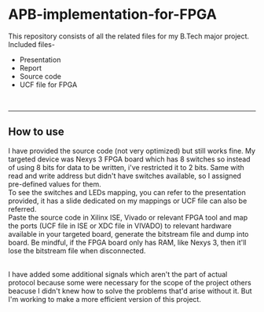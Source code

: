 # APB-implementation-for-FPGA
This repository consists of all the related files for my B.Tech major project.<br>
Included files-<ul><li>Presentation</li><li>Report</li><li>Source code</li><li>UCF file for FPGA</li></ul><br><hr>
<h2>How to use</h2>
I have provided the source code (not very optimized) but still works fine. My targeted device was Nexys 3 FPGA board which has 8 switches so instead of using 8 bits for data to be written, i've restricted it to 2 bits. Same with read and write address but didn't have switches available, so I assigned pre-defined values for them.<br>
To see the switches and LEDs mapping, you can refer to the presentation provided, it has a slide dedicated on my mappings or UCF file can also be referred.<br>
Paste the source code in Xilinx ISE, Vivado or relevant FPGA tool and map the ports (UCF file in ISE or XDC file in VIVADO) to relevant hardware available in your targeted board, generate the bitstream file and dump into board. Be mindful, if the FPGA board only has RAM, like Nexys 3, then it'll lose the bitstream file when disconnected.<br>

<br>I have added some additional signals which aren't the part of actual protocol because some were necessary for the scope of the project others beacuse I didn't knew how to solve the problems that'd arise without it. But I'm working to make a more efficient version of this project.
